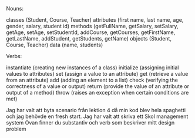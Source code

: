 Nouns:

classes (Student, Course, Teacher)
attributes (first name, last name, age, gender, salary, student id)
methods (getFullName, getSalary, setSalary, getAge, setAge, setStudentId, addCourse, getCourses, getFirstName, getLastName, addStudent, getStudents, getName)
objects (Student, Course, Teacher)
data (name, students)

Verbs:

instantiate (creating new instances of a class)
initialize (assigning initial values to attributes)
set (assign a value to an attribute)
get (retrieve a value from an attribute)
add (adding an element to a list)
check (verifying the correctness of a value or output)
return (provide the value of an attribute or output of a method)
throw (raises an exception when certain conditions are met)

Jag har valt att byta scenario från lektion 4 då min kod blev hela spaghetti och jag behövde en fresh start.
Jag har valt att skriva ett Skol management system
Ovan finner du substantiv och verb som beskriver mitt design problem